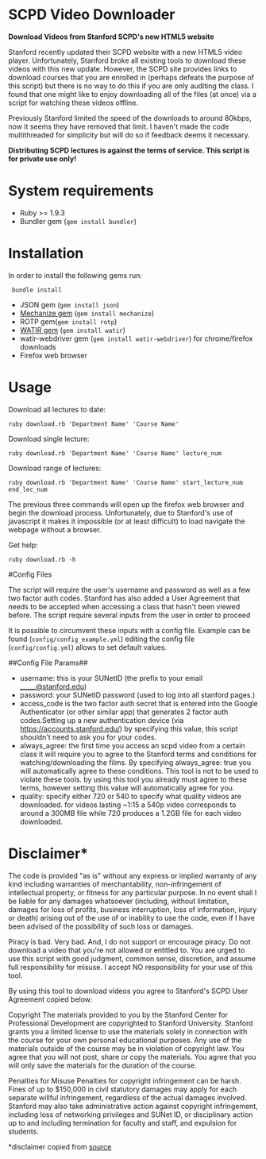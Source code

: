 SCPD Video Downloader
===============

**Download Videos from Stanford SCPD's new HTML5 website**

Stanford recently updated their SCPD website with a new HTML5 video player. Unfortunately, Stanford broke all existing tools to download these videos with this new update. However, the SCPD site provides links to download courses that you are enrolled in (perhaps defeats the purpose of this script) but there is no way to do this if you are only auditing the class. I found that one might like to enjoy downloading all of the files (at once) via a script for watching these videos offline.

Previously Stanford limited the speed of the downloads to around 80kbps, now it seems they have removed that limit. I haven't made the code multithreaded for simplicity but will do so if feedback deems it necessary.

**Distributing SCPD lectures is against the terms of service. This script is for private use only!**

# System requirements

- Ruby >= 1.9.3
- Bundler gem (`gem install bundler`)

# Installation

In order to install the following gems run:
```shell
 bundle install
```

- JSON gem (`gem install json`)
- [Mechanize gem](http://mechanize.rubyforge.org/) (`gem install mechanize`)
- ROTP gem(`gem install rotp`)
- [WATIR gem](http://watir.com/) (`gem install watir`)
- watir-webdriver gem (`gem install watir-webdriver`) for chrome/firefox downloads
- Firefox web browser

# Usage

Download all lectures to date:
```shell
ruby download.rb 'Department Name' 'Course Name'
```

Download single lecture:
```shell
ruby download.rb 'Department Name' 'Course Name' lecture_num
```

Download range of lectures:
```shell
ruby download.rb 'Department Name' 'Course Name' start_lecture_num end_lec_num
```

The previous three commands will open up the firefox web browser and begin the download process. Unfortunately, due to Stanford's use of javascript it makes it impossible (or at least difficult) to load navigate the webpage without a browser.

Get help:
```shell
ruby download.rb -h
```

#Config Files

The script will require the user's username and password as well as a few two factor auth codes.
Stanford has also added a User Agreement that needs to be accepted when accessing a class that hasn't been viewed before. The script require several inputs from the user in order to proceed

It is possible to circumvent these inputs with a config file. Example can be found (`config/config_example.yml`)
editing the config file (`config/config.yml`) allows to set default values.

##Config File Params##
- username: this is your SUNetID (the prefix to your email _____@stanford.edu)
- password: your SUNetID password (used to log into all stanford pages.)
- access_code is the two factor auth secret that is entered into the Google Authenticator (or other similar app) that generates 2 factor auth codes.Setting up a new authentication device (via https://accounts.stanford.edu/)
by specifying this value, this script shouldn't need to ask you for your codes.
- always_agree: the first time you access an scpd video from a certain class it will require you to agree to the Stanford terms and conditions for watching/downloading the films. By specifying always_agree: true you will automatically agree to these conditions. This tool is not to be used to violate these tools. by using this tool you already must agree to these terms, however setting this value will automatically agree for you.
- quality: specify either 720 or 540 to specify what quality videos are downloaded. for videos lasting ~1:15 a 540p video corresponds to around a 300MB file while 720 produces a 1.2GB file for each video downloaded.

# Disclaimer*
The code is provided "as is" without any express or implied warranty of any kind including warranties of merchantability, non-infringement of intellectual property, or fitness for any particular purpose. In no event shall I be liable for any damages whatsoever (including, without limitation, damages for loss of profits, business interruption, loss of information, injury or death) arising out of the use of or inability to use the code, even if I have been advised of the possibility of such loss or damages.

Piracy is bad. Very bad. And, I do not support or encourage piracy. Do not download a video that you're not allowed or entitled to. You are urged to use this script with good judgment, common sense, discretion, and assume full responsibility for misuse. I accept NO responsibility for your use of this tool.

By using this tool to download videos you agree to Stanford's SCPD User Agreement copied below:

Copyright
            The materials provided to you by the Stanford Center for Professional Development are copyrighted
            to Stanford University. Stanford grants you a limited license to use the materials solely in connection
            with the course for your own personal educational purposes. Any use of the materials outside of the
            course may be in violation of copyright law. You agree that you will not post, share or copy the materials.
            You agree that you will only save the materials for the duration of the course.

Penalties for Misuse
		Penalties for copyright infringement can be harsh. Fines of up to $150,000 in civil statutory damages may apply
           for each separate willful infringement, regardless of the actual damages involved. Stanford may also take
           administrative action against copyright infringement, including loss of networking privileges and SUNet ID,
           or disciplinary action up to and including termination for faculty and staff, and expulsion for students.

*disclaimer copied from [source](https://github.com/abhinavsood/download-scpd-videos)



